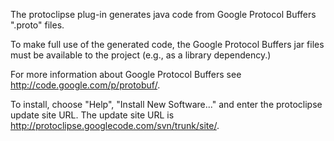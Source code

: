 The protoclipse plug-in generates java code from Google Protocol Buffers ".proto" files.

To make full use of the generated code, the Google Protocol Buffers jar files must be available to the project (e.g., as a library dependency.)

For more information about Google Protocol Buffers see http://code.google.com/p/protobuf/.

To install, choose "Help", "Install New Software..." and enter the protoclipse update site URL.  The update site URL is http://protoclipse.googlecode.com/svn/trunk/site/.